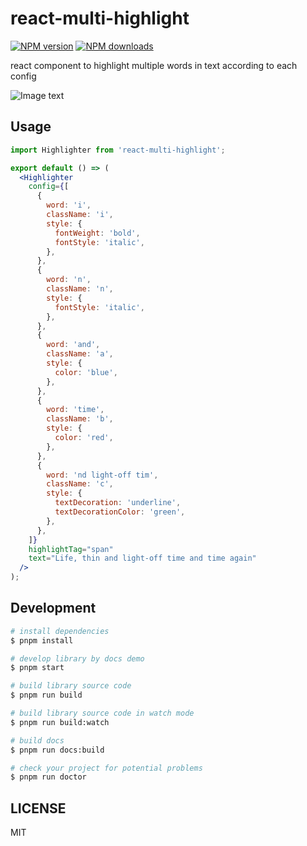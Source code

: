 # react-multi-highlight

[![NPM version](https://img.shields.io/npm/v/react-multi-highlight.svg?style=flat)](https://npmjs.org/package/react-multi-highlight)
[![NPM downloads](http://img.shields.io/npm/dm/react-multi-highlight.svg?style=flat)](https://npmjs.org/package/react-multi-highlight)

react component to highlight multiple words in text according to each config

![Image text](https://raw.githubusercontent.com/xyuanbuilds/react-multi-highlight/main/simple.png)

## Usage

```jsx
import Highlighter from 'react-multi-highlight';

export default () => (
  <Highlighter
    config={[
      {
        word: 'i',
        className: 'i',
        style: {
          fontWeight: 'bold',
          fontStyle: 'italic',
        },
      },
      {
        word: 'n',
        className: 'n',
        style: {
          fontStyle: 'italic',
        },
      },
      {
        word: 'and',
        className: 'a',
        style: {
          color: 'blue',
        },
      },
      {
        word: 'time',
        className: 'b',
        style: {
          color: 'red',
        },
      },
      {
        word: 'nd light-off tim',
        className: 'c',
        style: {
          textDecoration: 'underline',
          textDecorationColor: 'green',
        },
      },
    ]}
    highlightTag="span"
    text="Life, thin and light-off time and time again"
  />
);
```

## Development

```bash
# install dependencies
$ pnpm install

# develop library by docs demo
$ pnpm start

# build library source code
$ pnpm run build

# build library source code in watch mode
$ pnpm run build:watch

# build docs
$ pnpm run docs:build

# check your project for potential problems
$ pnpm run doctor
```

## LICENSE

MIT
